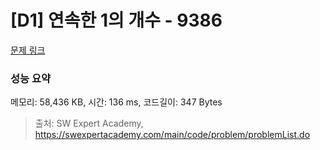 # [D1] 연속한 1의 개수 - 9386 

[문제 링크](https://swexpertacademy.com/main/code/problem/problemDetail.do?contestProbId=AXALDUIq97oDFASI) 

### 성능 요약

메모리: 58,436 KB, 시간: 136 ms, 코드길이: 347 Bytes



> 출처: SW Expert Academy, https://swexpertacademy.com/main/code/problem/problemList.do